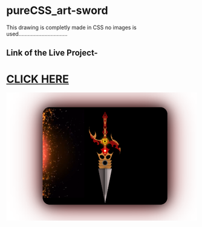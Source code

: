 # pureCSS_art-sword

This drawing is completly made in CSS no images is used................................

## Link of the Live Project-
# [CLICK HERE](https://codepen.io/Nishant111/pen/ZEeoZgz)

![](sword.PNG)
